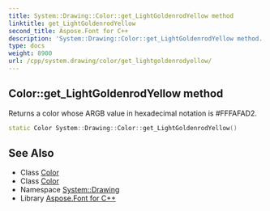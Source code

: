 ```yaml
---
title: System::Drawing::Color::get_LightGoldenrodYellow method
linktitle: get_LightGoldenrodYellow
second_title: Aspose.Font for C++
description: 'System::Drawing::Color::get_LightGoldenrodYellow method. Returns a color whose ARGB value in hexadecimal notation is #FFFAFAD2 in C++.'
type: docs
weight: 8900
url: /cpp/system.drawing/color/get_lightgoldenrodyellow/
---
```

## Color::get_LightGoldenrodYellow method


Returns a color whose ARGB value in hexadecimal notation is #FFFAFAD2.

```cpp
static Color System::Drawing::Color::get_LightGoldenrodYellow()
```

## See Also

* Class [Color](../)
* Class [Color](../)
* Namespace [System::Drawing](../../)
* Library [Aspose.Font for C++](../../../)
